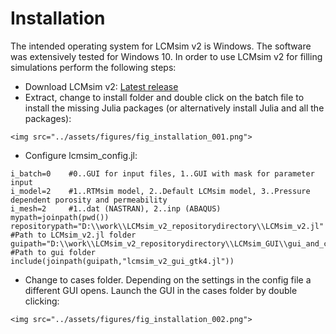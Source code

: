 # Installation 

The intended operating system for LCMsim v2 is Windows. The software was extensively tested for Windows 10. In order to use LCMsim v2 for filling simulations perform the following steps:
- Download LCMsim v2: [Latest release](https://www.obertscheider.com/download/LCMsim_v2_latestrelease.zip)
- Extract, change to install folder and double click on the batch file to install the missing Julia packages (or alternatively install Julia and all the packages):
```@raw html
<img src="../assets/figures/fig_installation_001.png">
```
- Configure lcmsim_config.jl:
```
i_batch=0    #0..GUI for input files, 1..GUI with mask for parameter input 
i_model=2    #1..RTMsim model, 2..Default LCMsim model, 3..Pressure dependent porosity and permeability
i_mesh=2     #1..dat (NASTRAN), 2..inp (ABAQUS)
mypath=joinpath(pwd())
repositorypath="D:\\work\\LCMsim_v2_repositorydirectory\\LCMsim_v2.jl"    #Path to LCMsim_v2.jl folder
guipath="D:\\work\\LCMsim_v2_repositorydirectory\\LCMsim_GUI\\gui_and_cases\\gui"    #Path to gui folder
include(joinpath(guipath,"lcmsim_v2_gui_gtk4.jl"))
```
- Change to cases folder. Depending on the settings in the config file a different GUI opens. Launch the GUI in the cases folder by double clicking:
```@raw html
<img src="../assets/figures/fig_installation_002.png">
```
